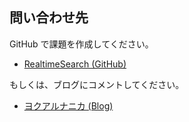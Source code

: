 ## 問い合わせ先

GitHub で課題を作成してください。

* [RealtimeSearch (GitHub)](https://github.com/neelabo/RealtimeSearch)

もしくは、ブログにコメントしてください。

* [ヨクアルナニカ (Blog)](https://yokuarunanika.blogspot.com/) 